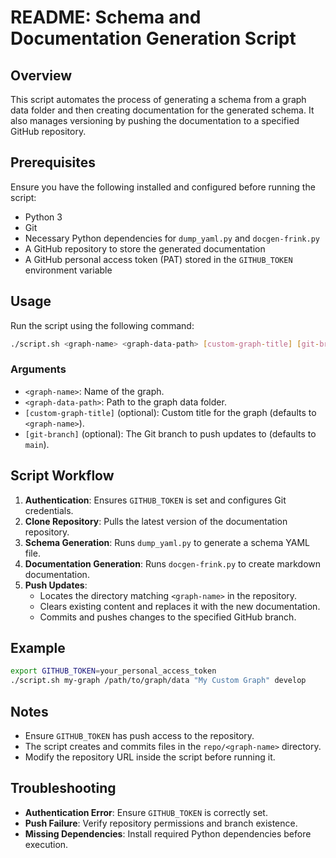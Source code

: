 # README: Schema and Documentation Generation Script

## Overview

This script automates the process of generating a schema from a graph data folder and then creating documentation for the generated schema. It also manages versioning by pushing the documentation to a specified GitHub repository.

## Prerequisites

Ensure you have the following installed and configured before running the script:

- Python 3
- Git
- Necessary Python dependencies for `dump_yaml.py` and `docgen-frink.py`
- A GitHub repository to store the generated documentation
- A GitHub personal access token (PAT) stored in the `GITHUB_TOKEN` environment variable

## Usage

Run the script using the following command:

```bash
./script.sh <graph-name> <graph-data-path> [custom-graph-title] [git-branch]
```

### Arguments

- `<graph-name>`: Name of the graph.
- `<graph-data-path>`: Path to the graph data folder.
- `[custom-graph-title]` (optional): Custom title for the graph (defaults to `<graph-name>`).
- `[git-branch]` (optional): The Git branch to push updates to (defaults to `main`).

## Script Workflow

1. **Authentication**: Ensures `GITHUB_TOKEN` is set and configures Git credentials.
2. **Clone Repository**: Pulls the latest version of the documentation repository.
3. **Schema Generation**: Runs `dump_yaml.py` to generate a schema YAML file.
4. **Documentation Generation**: Runs `docgen-frink.py` to create markdown documentation.
5. **Push Updates**:
   - Locates the directory matching `<graph-name>` in the repository.
   - Clears existing content and replaces it with the new documentation.
   - Commits and pushes changes to the specified GitHub branch.

## Example

```bash
export GITHUB_TOKEN=your_personal_access_token
./script.sh my-graph /path/to/graph/data "My Custom Graph" develop
```

## Notes

- Ensure `GITHUB_TOKEN` has push access to the repository.
- The script creates and commits files in the `repo/<graph-name>` directory.
- Modify the repository URL inside the script before running it.

## Troubleshooting

- **Authentication Error**: Ensure `GITHUB_TOKEN` is correctly set.
- **Push Failure**: Verify repository permissions and branch existence.
- **Missing Dependencies**: Install required Python dependencies before execution.

